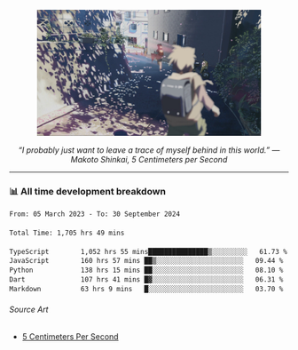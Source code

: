 <p align="center"><img src="asset/header.jpg" width="80%"/></p>
<p align="center"><i>“I probably just want to leave a trace of myself behind in this world.” ― Makoto Shinkai, 5 Centimeters per Second</i></p>

---
<!--
<details>
  <summary>📃 My Resume</summary>

### Education

- 📖 **Computer Science**\
📆 10/2021 - present\
📍 **Thang Long University** - Hoang Mai, Hanoi, Vietnam

### Experience

<img align="right" src="https://img.shields.io/badge/Figma-F24E1E?style=flat&logo=figma&logoColor=white"/>
<img align="right" src="https://img.shields.io/badge/node.js-6DA55F?style=flat&logo=node.js&logoColor=white"/>
<img align="right" src="https://img.shields.io/badge/Next.js-black?style=flat&logo=next.js&logoColor=white"/>
<img align="right" src="https://img.shields.io/badge/TypeScript-007ACC?style=flat&logo=typescript&logoColor=white"/>


- 👨‍💻 **Frontend Web Intern**\
📆 07/2023 - present\
📍 **MQ ICT Solutions** - Hoang Mai, Hanoi, Vietnam
</details> 
-->

### 📊 All time development breakdown

<!--START_SECTION:waka-->

```txt
From: 05 March 2023 - To: 30 September 2024

Total Time: 1,705 hrs 49 mins

TypeScript        1,052 hrs 55 mins███████████████▒░░░░░░░░░   61.73 %
JavaScript        160 hrs 57 mins ██▒░░░░░░░░░░░░░░░░░░░░░░   09.44 %
Python            138 hrs 15 mins ██░░░░░░░░░░░░░░░░░░░░░░░   08.10 %
Dart              107 hrs 41 mins █▓░░░░░░░░░░░░░░░░░░░░░░░   06.31 %
Markdown          63 hrs 9 mins   █░░░░░░░░░░░░░░░░░░░░░░░░   03.70 %
```

<!--END_SECTION:waka-->

###### Source Art

-  [5 Centimeters Per Second](https://wallhaven.cc/w/nrowq1)

